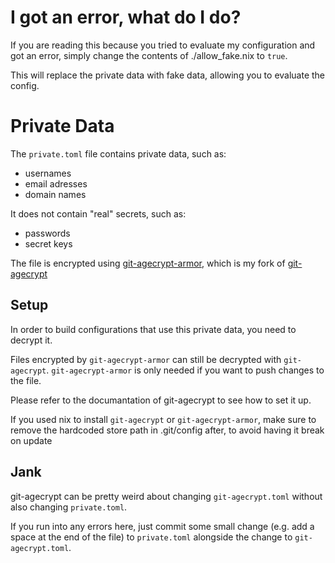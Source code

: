 # I got an error, what do I do?

If you are reading this because you tried to evaluate my configuration and got an error, simply change the contents of ./allow_fake.nix to `true`.

This will replace the private data with fake data, allowing you to evaluate the config.

# Private Data

The `private.toml` file contains private data, such as:

- usernames
- email adresses
- domain names

It does not contain "real" secrets, such as:

- passwords
- secret keys

The file is encrypted using [git-agecrypt-armor](https://github.com/paulmiro/git-agecrypt-armor), which is my fork of [git-agecrypt](https://github.com/vlaci/git-agecrypt)

## Setup

In order to build configurations that use this private data, you need to decrypt it.

Files encrypted by `git-agecrypt-armor` can still be decrypted with `git-agecrypt`. `git-agecrypt-armor` is only needed if you want to push changes to the file.

Please refer to the documantation of git-agecrypt to see how to set it up.

If you used nix to install `git-agecrypt` or `git-agecrypt-armor`, make sure to remove the hardcoded store path in .git/config after, to avoid having it break on update

## Jank

git-agecrypt can be pretty weird about changing `git-agecrypt.toml` without also changing `private.toml`.

If you run into any errors here, just commit some small change (e.g. add a space at the end of the file) to `private.toml` alongside the change to `git-agecrypt.toml`.
